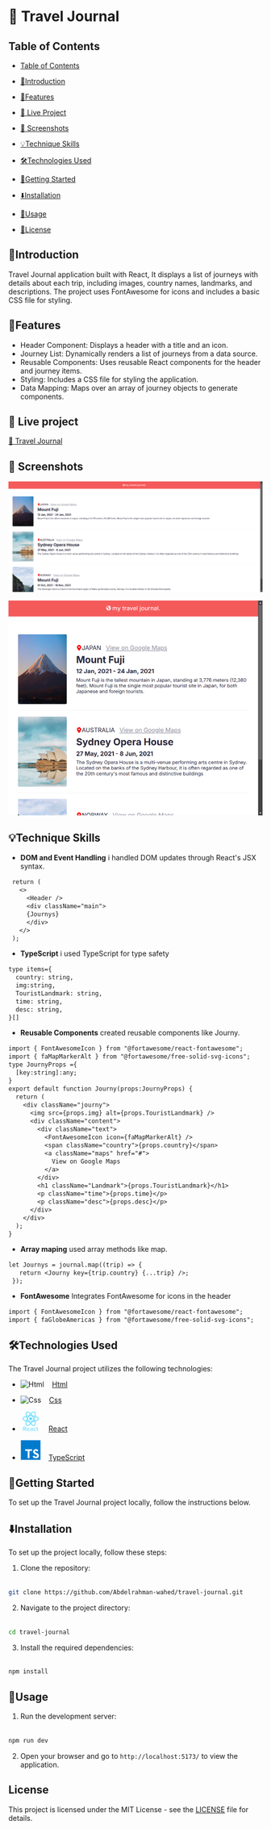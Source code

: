 
# 🌊 Travel Journal


## Table of Contents


- [Table of Contents](#table-of-contents)

- [👋Introduction](#introduction)

- [🌟Features](#features)

- [🚀 Live Project](#-live-project)

- [📸 Screenshots](#-screenshots)

- [💡Technique Skills](#Technique-skills)

- [🛠️Technologies Used](#️technologies-used)

- [🏁Getting Started](#getting-started)

- [⬇️Installation](#️installation)

- [🔧Usage](#usage)

- [📄License](#license)

  

## 👋Introduction

  
Travel Journal application built with React, It displays a list of journeys with details about each trip, including images, country names, landmarks, and descriptions. The project uses FontAwesome for icons and includes a basic CSS file for styling.

  

## 🌟Features

- Header Component: Displays a header with a title and an icon.
- Journey List: Dynamically renders a list of journeys from a data source.
- Reusable Components: Uses reusable React components for the header and journey items.
- Styling: Includes a CSS file for styling the application.
- Data Mapping: Maps over an array of journey objects to generate components.

  

## 🚀 Live project

  

[🌊 Travel Journal](https://travel-journal-lime-one.vercel.app/)

  

## 📸 Screenshots

  

![](./screenshots/wide.png)

![](./screenshots/mediam.png)


## 💡Technique Skills
- **DOM and Event Handling**
i handled DOM updates through React's JSX syntax.

 ```
  return (
    <>
      <Header />
      <div className="main">
      {Journys}
      </div>
    </>
  );
```
- **TypeScript**
i used TypeScript for type safety
```
type items={
  country: string,
  img:string,
  TouristLandmark: string,
  time: string,
  desc: string,
}[]
```

- **Reusable Components**
created reusable components like Journy.
```
import { FontAwesomeIcon } from "@fortawesome/react-fontawesome";
import { faMapMarkerAlt } from "@fortawesome/free-solid-svg-icons";
type JournyProps ={
  [key:string]:any;
}
export default function Journy(props:JournyProps) {
  return (
    <div className="journy">
      <img src={props.img} alt={props.TouristLandmark} />
      <div className="content">
        <div className="text">
          <FontAwesomeIcon icon={faMapMarkerAlt} />
          <span className="country">{props.country}</span>
          <a className="maps" href="#">
            View on Google Maps
          </a>
        </div>
        <h1 className="Landmark">{props.TouristLandmark}</h1>
        <p className="time">{props.time}</p>
        <p className="desc">{props.desc}</p>
      </div>
    </div>
  );
}

```
- **Array maping**
 used array methods like  map.
 ```
let Journys = journal.map((trip) => {
    return <Journy key={trip.country} {...trip} />;
  });
 ```
- **FontAwesome**
Integrates FontAwesome for icons in the header
```
import { FontAwesomeIcon } from "@fortawesome/react-fontawesome";
import { faGlobeAmericas } from "@fortawesome/free-solid-svg-icons";
```
## 🛠️Technologies Used

  

The Travel Journal project utilizes the following technologies:

  

-  <img  src="https://icons.iconarchive.com/icons/cornmanthe3rd/plex/512/Other-html-5-icon.png"  alt="Html"  width="40"  height="40"/>  &nbsp;  &nbsp;[Html](https://html.com/)

-  <img  src="https://encrypted-tbn0.gstatic.com/images?q=tbn:ANd9GcT8iZ9fQBGw_J7-7PZ6Fm3xsszjQDJHocu3Zw&s"  alt="Css"  width="40"  height="40"/>  &nbsp;  &nbsp;[Css](https://www.w3.org/Style/CSS/Overview.en.html)

-  <img  src="https://raw.githubusercontent.com/devicons/devicon/master/icons/react/react-original-wordmark.svg"  alt="React"  width="40"  height="40"/>  &nbsp;  &nbsp;[React](https://reactjs.org/)

-  <img  src="https://raw.githubusercontent.com/devicons/devicon/master/icons/typescript/typescript-original.svg"  alt="typescript"  width="40"  height="40"/>  &nbsp;  &nbsp;[TypeScript](https://www.typescriptlang.org/)

  

## 🏁Getting Started

  

To set up the Travel Journal project locally, follow the instructions below.

  

## ⬇️Installation

  

To set up the project locally, follow these steps:

  

1. Clone the repository:

  

```bash

git clone https://github.com/Abdelrahman-wahed/travel-journal.git

```

  

2. Navigate to the project directory:

```bash

cd travel-journal

```

  

3. Install the required dependencies:

  

```bash

npm install

```

  

## 🔧Usage

  

1. Run the development server:

  

```bash

npm run dev

```

  

2. Open your browser and go to `http://localhost:5173/` to view the application.

  

## License

  

This project is licensed under the MIT License - see the [LICENSE](LICENSE.md) file for details.